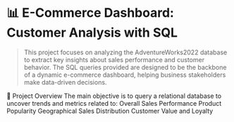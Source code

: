 # 📊 E-Commerce Dashboard: Customer Analysis with SQL
> This project focuses on analyzing the AdventureWorks2022 database to extract key insights about sales performance and customer behavior. The SQL queries provided are designed to be the backbone of a dynamic e-commerce dashboard, helping business stakeholders make data-driven decisions.

🚀 Project Overview
The main objective is to query a relational database to uncover trends and metrics related to:
Overall Sales Performance
Product Popularity
Geographical Sales Distribution
Customer Value and Loyalty
